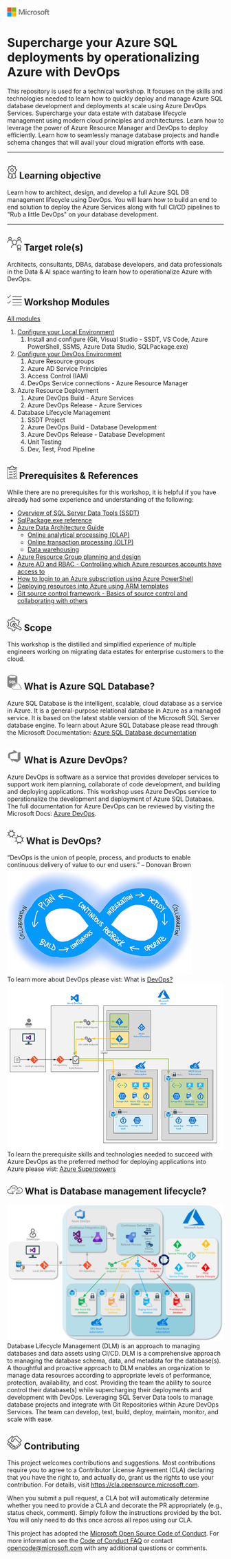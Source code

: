 ![Microsoft Logo](docs/graphics/microsoft-logo-small.png)

# **Supercharge your Azure SQL deployments by operationalizing Azure with DevOps**
This repository is used for a technical workshop.  It focuses on the skills and technologies needed to learn how to quickly deploy and manage Azure SQL database development and deployments at scale using Azure DevOps Services.  Supercharge your data estate with database lifecycle management using modern cloud principles and architectures.  Learn how to leverage the power of Azure Resource Manager and DevOps to deploy efficiently. Learn how to seamlessly manage database projects and handle schema changes that will avail your cloud migration efforts with ease.

---
## ![](docs/graphics/ribbon.png) Learning objective
Learn how to architect, design, and develop a full Azure SQL DB management lifecycle using DevOps. You will learn how to build an end to end solution to deploy the Azure Services along with full CI/CD pipelines to "Rub a little DevOps" on your database development.

---

## ![](docs/graphics/roles.png)  Target role(s)
Architects, consultants, DBAs, database developers, and data professionals in the Data & AI space wanting to learn how to operationalize Azure with DevOps.

## ![](docs/graphics/modules.png) Workshop Modules

[All modules](/docs/labs/README.md)

1. [Configure your Local Environment](/docs/labs/1-ConfigLocalEnvironment.md)
   1. Install and configure (Git, Visual Studio - SSDT, VS Code, Azure PowerShell, SSMS, Azure Data Studio, SQLPackage.exe)
2. [Configure your DevOps Environment](/docs/labs/2-Configure_your_DevOps_Environment.md)
   1. Azure Resource groups
   2. Azure AD Service Principles
   3. Access Control (IAM)
   4. DevOps Service connections - Azure Resource Manager
3. Azure Resource Deployment
   1. Azure DevOps Build - Azure Services
   2. Azure DevOps Release - Azure Services
4. Database Lifecycle Management
   1. SSDT Project
   2. Azure DevOps Build - Database Development
   3. Azure DevOps Release - Database Development
   4. Unit Testing
   5. Dev, Test, Prod Pipeline

## ![](docs/graphics/prerequisites.png) Prerequisites & References
While there are no prerequisites for this workshop, it is helpful if you have already had some experience and understanding of the following:
- [Overview of SQL Server Data Tools (SSDT)](https://docs.microsoft.com/en-us/sql/ssdt/sql-server-data-tools?view=sql-server-ver15)
- [SqlPackage.exe reference](https://docs.microsoft.com/en-us/sql/tools/sqlpackage?view=sql-server-ver15)
- [Azure Data Architecture Guide](https://docs.microsoft.com/en-us/azure/architecture/data-guide/)
  - [Online analytical processing (OLAP)](https://docs.microsoft.com/en-us/azure/architecture/data-guide/relational-data/online-analytical-processing)
  - [Online transaction processing (OLTP)](https://docs.microsoft.com/en-us/azure/architecture/data-guide/relational-data/online-transaction-processing)
  - [Data warehousing](https://docs.microsoft.com/en-us/azure/architecture/data-guide/relational-data/data-warehousing)
- [Azure Resource Group planning and design](https://docs.microsoft.com/en-us/azure/azure-resource-manager/resource-group-overview)
- [Azure AD and RBAC - Controlling which Azure resources accounts have access to](https://docs.microsoft.com/en-us/azure/role-based-access-control/role-assignments-portal)
- [How to login to an Azure subscription using Azure PowerShell](https://docs.microsoft.com/en-us/powershell/azure/authenticate-azureps?view=azps-3.1.0)
- [Deploying resources into Azure using ARM templates](https://docs.microsoft.com/en-us/azure/azure-resource-manager/resource-group-template-deploy)
- [Git source control framework - Basics of source control and collaborating with others](https://docs.microsoft.com/en-us/azure/devops/learn/git/what-is-git)

## ![](docs/graphics/scope.png) Scope
This workshop is the distilled and simplified experience of multiple engineers working on migrating data estates for enterprise customers to the cloud.

## ![](docs/graphics/Azure&#32;SQL&#32;Database.png) What is Azure SQL Database?
Azure SQL Database is the intelligent, scalable, cloud database as a service in Azure. It is a general-purpose relational database in Azure as a managed service.  It is based on the latest stable version of the Microsoft SQL Server database engine.  To learn about Azure SQL Database please read through the Microsoft Documentation: [Azure SQL Database documentation](https://docs.microsoft.com/en-us/azure/sql-database/)

## ![](docs/graphics/Azure-DevOps-Service.png) What is Azure DevOps?
Azure DevOps is software as a service that provides developer services to support work item planning, collaborate of code development, and building and deploying applications. This workshop uses Azure DevOps service to operationalize the development and deployment of Azure SQL Database.  The full documentation for Azure DevOps can be reviewed by visiting the Microsoft Docs: [Azure DevOps](https://docs.microsoft.com/en-us/azure/devops/?view=azure-devops).

## ![](docs/graphics/DevOps.png) What is DevOps?
“DevOps is the union of people, process, and products to enable continuous delivery of value to our end users.” – Donovan Brown</br>
![](docs/graphics/devops-cycle.png)</br>
To learn more about DevOps please vist: What is [DevOps?](https://docs.microsoft.com/en-us/azure/devops/learn/what-is-devops)</br>
![](docs/graphics/devops-flow.png)</br>
To learn the prerequisite skills and technologies needed to succeed with Azure DevOps as the preferred method for deploying applications into Azure please vist: [Azure Superpowers](https://github.com/microsoft/AzureSuperpowers)</br>

## ![](docs/graphics/dml.png) What is Database management lifecycle?
![](docs/graphics/DatabaseManagementLifecycle.png)</br>
Database Lifecycle Management (DLM) is an approach to managing databases and data assets using CI/CD. DLM is a comprehensive approach to managing the database schema, data, and metadata for the database(s). A thoughtful and proactive approach to DLM enables an organization to manage data resources according to appropriate levels of performance, protection, availability, and cost. Providing the team the ability to source control their database(s) while supercharging their deployments and development with DevOps. Leveraging SQL Server Data tools to manage database projects and integrate with Git Repositories within Azure DevOps Services.  The team can develop, test, build, deploy, maintain, monitor, and scale with ease.

## ![](docs/graphics/contributing.png) Contributing
This project welcomes contributions and suggestions.  Most contributions require you to agree to a
Contributor License Agreement (CLA) declaring that you have the right to, and actually do, grant us
the rights to use your contribution. For details, visit https://cla.opensource.microsoft.com.

When you submit a pull request, a CLA bot will automatically determine whether you need to provide
a CLA and decorate the PR appropriately (e.g., status check, comment). Simply follow the instructions
provided by the bot. You will only need to do this once across all repos using our CLA.

This project has adopted the [Microsoft Open Source Code of Conduct](https://opensource.microsoft.com/codeofconduct/).
For more information see the [Code of Conduct FAQ](https://opensource.microsoft.com/codeofconduct/faq/) or
contact [opencode@microsoft.com](mailto:opencode@microsoft.com) with any additional questions or comments.
